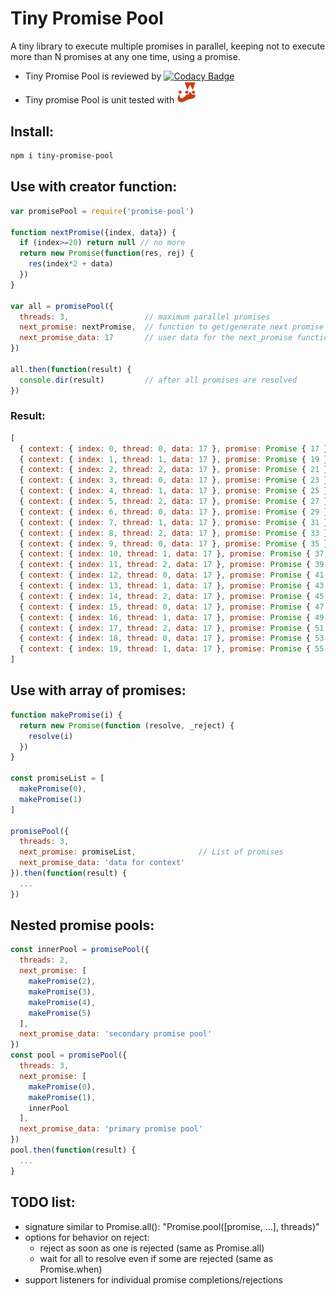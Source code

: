# Tiny Promise Pool
A tiny library to execute multiple promises in parallel,
keeping not to execute more than N promises at any one time,
using a promise.

- Tiny Promise Pool is reviewed by [![Codacy Badge](https://api.codacy.com/project/badge/Grade/6ba3a2ddf94b42a1b28de6020117b33d)](https://www.codacy.com/app/eetay/promise-pool-js?utm_source=github.com&amp;utm_medium=referral&amp;utm_content=eetay/promise-pool-js&amp;utm_campaign=Badge_Grade)
- Tiny promise Pool is unit tested with <img src="./spec/jest.png" alt="Jest" width="32px"/>

## Install:

```bash
npm i tiny-promise-pool
```

## Use with creator function:

```javascript
var promisePool = require('promise-pool')

function nextPromise({index, data}) {
  if (index>=20) return null // no more
  return new Promise(function(res, rej) {
    res(index*2 + data)
  })
}

var all = promisePool({
  threads: 3,                 // maximum parallel promises
  next_promise: nextPromise,  // function to get/generate next promise
  next_promise_data: 17       // user data for the next_promise function
})

all.then(function(result) {
  console.dir(result)         // after all promises are resolved
})
```

### Result:

```javascript
[
  { context: { index: 0, thread: 0, data: 17 }, promise: Promise { 17 }, result: 17 },
  { context: { index: 1, thread: 1, data: 17 }, promise: Promise { 19 }, result: 19 },
  { context: { index: 2, thread: 2, data: 17 }, promise: Promise { 21 }, result: 21 },
  { context: { index: 3, thread: 0, data: 17 }, promise: Promise { 23 }, result: 23 },
  { context: { index: 4, thread: 1, data: 17 }, promise: Promise { 25 }, result: 25 },
  { context: { index: 5, thread: 2, data: 17 }, promise: Promise { 27 }, result: 27 },
  { context: { index: 6, thread: 0, data: 17 }, promise: Promise { 29 }, result: 29 },
  { context: { index: 7, thread: 1, data: 17 }, promise: Promise { 31 }, result: 31 },
  { context: { index: 8, thread: 2, data: 17 }, promise: Promise { 33 }, result: 33 },
  { context: { index: 9, thread: 0, data: 17 }, promise: Promise { 35 }, result: 35 },
  { context: { index: 10, thread: 1, data: 17 }, promise: Promise { 37 }, result: 37 },
  { context: { index: 11, thread: 2, data: 17 }, promise: Promise { 39 }, result: 39 },
  { context: { index: 12, thread: 0, data: 17 }, promise: Promise { 41 }, result: 41 },
  { context: { index: 13, thread: 1, data: 17 }, promise: Promise { 43 }, result: 43 },
  { context: { index: 14, thread: 2, data: 17 }, promise: Promise { 45 }, result: 45 },
  { context: { index: 15, thread: 0, data: 17 }, promise: Promise { 47 }, result: 47 },
  { context: { index: 16, thread: 1, data: 17 }, promise: Promise { 49 }, result: 49 },
  { context: { index: 17, thread: 2, data: 17 }, promise: Promise { 51 }, result: 51 },
  { context: { index: 18, thread: 0, data: 17 }, promise: Promise { 53 }, result: 53 },
  { context: { index: 19, thread: 1, data: 17 }, promise: Promise { 55 }, result: 55 }
]
```

## Use with array of promises:

```javascript
function makePromise(i) {
  return new Promise(function (resolve, _reject) {
    resolve(i)
  })
}

const promiseList = [
  makePromise(0),
  makePromise(1)
]

promisePool({
  threads: 3,
  next_promise: promiseList,              // List of promises
  next_promise_data: 'data for context'
}).then(function(result) {
  ...
})
```

## Nested promise pools:

```javascript
const innerPool = promisePool({
  threads: 2,
  next_promise: [
    makePromise(2),
    makePromise(3),
    makePromise(4),
    makePromise(5)
  ],
  next_promise_data: 'secondary promise pool'
})
const pool = promisePool({
  threads: 3,
  next_promise: [
    makePromise(0),
    makePromise(1),
    innerPool
  ],
  next_promise_data: 'primary promise pool'
})
pool.then(function(result) {
  ...
}
```

## TODO list:
- signature similar to Promise.all(): "Promise.pool([promise, ...], threads)"
- options for behavior on reject:
  - reject as soon as one is rejected (same as Promise.all)
  - wait for all to resolve even if some are rejected (same as Promise.when)
- support listeners for individual promise completions/rejections

